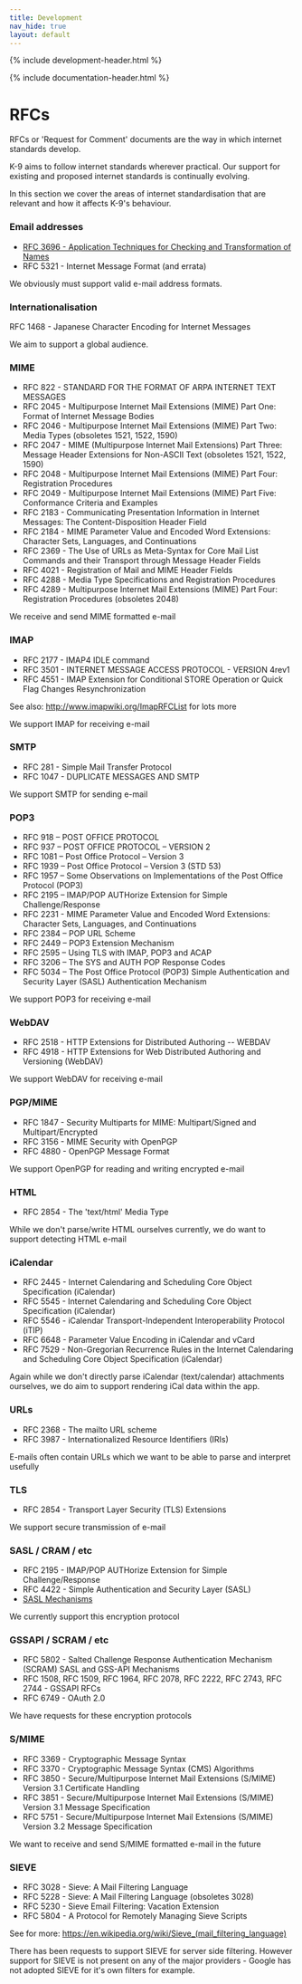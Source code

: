 ```yaml
---
title: Development 
nav_hide: true
layout: default
---
```


{% include development-header.html %}

{% include documentation-header.html %}

# RFCs

RFCs or 'Request for Comment' documents are the way in which internet standards develop. 

K-9 aims to follow internet standards wherever practical. Our support for existing and proposed internet standards is continually evolving.

In this section we cover the areas of internet standardisation that are relevant and how it affects K-9's behaviour.

### Email addresses

* [RFC 3696 - Application Techniques for Checking and Transformation of Names](rfcs/rfc3696.html)
* RFC 5321 - Internet Message Format (and errata)

We obviously must support valid e-mail address formats.

### Internationalisation

RFC 1468 - Japanese Character Encoding for Internet Messages

We aim to support a global audience.

### MIME

* RFC 822 - STANDARD FOR THE FORMAT OF ARPA INTERNET TEXT MESSAGES
* RFC 2045 - Multipurpose Internet Mail Extensions (MIME) Part One: Format of Internet Message Bodies
* RFC 2046 - Multipurpose Internet Mail Extensions (MIME) Part Two: Media Types (obsoletes 1521, 1522, 1590)
* RFC 2047 - MIME (Multipurpose Internet Mail Extensions) Part Three: Message Header Extensions for Non-ASCII Text (obsoletes 1521, 1522, 1590)
* RFC 2048 - Multipurpose Internet Mail Extensions (MIME) Part Four: Registration Procedures
* RFC 2049 - Multipurpose Internet Mail Extensions (MIME) Part Five: Conformance Criteria and Examples
* RFC 2183 - Communicating Presentation Information in Internet Messages: The Content-Disposition Header Field
* RFC 2184 - MIME Parameter Value and Encoded Word Extensions: Character Sets, Languages, and Continuations
* RFC 2369 - The Use of URLs as Meta-Syntax for Core Mail List Commands and their Transport through Message Header Fields
* RFC 4021 - Registration of Mail and MIME Header Fields
* RFC 4288 - Media Type Specifications and Registration Procedures
* RFC 4289 - Multipurpose Internet Mail Extensions (MIME) Part Four: Registration Procedures (obsoletes 2048)

We receive and send MIME formatted e-mail

### IMAP

* RFC 2177 - IMAP4 IDLE command
* RFC 3501 - INTERNET MESSAGE ACCESS PROTOCOL - VERSION 4rev1
* RFC 4551 - IMAP Extension for Conditional STORE Operation or Quick Flag Changes Resynchronization

See also: http://www.imapwiki.org/ImapRFCList for lots more

We support IMAP for receiving e-mail

### SMTP

* RFC 281 - Simple Mail Transfer Protocol
* RFC 1047 - DUPLICATE MESSAGES AND SMTP

We support SMTP for sending e-mail

### POP3

* RFC 918 – POST OFFICE PROTOCOL
* RFC 937 – POST OFFICE PROTOCOL – VERSION 2
* RFC 1081 – Post Office Protocol – Version 3
* RFC 1939 – Post Office Protocol – Version 3 (STD 53)
* RFC 1957 – Some Observations on Implementations of the Post Office Protocol (POP3)
* RFC 2195 – IMAP/POP AUTHorize Extension for Simple Challenge/Response
* RFC 2231 - MIME Parameter Value and Encoded Word Extensions: Character Sets, Languages, and Continuations
* RFC 2384 – POP URL Scheme
* RFC 2449 – POP3 Extension Mechanism
* RFC 2595 – Using TLS with IMAP, POP3 and ACAP
* RFC 3206 – The SYS and AUTH POP Response Codes
* RFC 5034 – The Post Office Protocol (POP3) Simple Authentication and Security Layer (SASL) Authentication Mechanism

We support POP3 for receiving e-mail

### WebDAV

* RFC 2518 - HTTP Extensions for Distributed Authoring -- WEBDAV
* RFC 4918 - HTTP Extensions for Web Distributed Authoring and Versioning (WebDAV)

We support WebDAV for receiving e-mail

### PGP/MIME

* RFC 1847 - Security Multiparts for MIME: Multipart/Signed and Multipart/Encrypted
* RFC 3156 - MIME Security with OpenPGP
* RFC 4880 - OpenPGP Message Format

We support OpenPGP for reading and writing encrypted e-mail

### HTML

* RFC 2854 - The 'text/html' Media Type

While we don't parse/write HTML ourselves currently, we do want to support detecting HTML e-mail

### iCalendar

* RFC 2445 - Internet Calendaring and Scheduling Core Object Specification (iCalendar)
* RFC 5545 - Internet Calendaring and Scheduling Core Object Specification (iCalendar)
* RFC 5546 - iCalendar Transport-Independent Interoperability Protocol (iTIP)
* RFC 6648 - Parameter Value Encoding in iCalendar and vCard
* RFC 7529 - Non-Gregorian Recurrence Rules in the Internet Calendaring and Scheduling Core Object Specification (iCalendar)

Again while we don't directly parse iCalendar (text/calendar) attachments ourselves, 
we do aim to support rendering iCal data within the app.

### URLs

* RFC 2368 - The mailto URL scheme
* RFC 3987 - Internationalized Resource Identifiers (IRIs)

E-mails often contain URLs which we want to be able to parse and interpret usefully

### TLS

* RFC 2854 - Transport Layer Security (TLS) Extensions

We support secure transmission of e-mail

### SASL / CRAM / etc

* RFC 2195 - IMAP/POP AUTHorize Extension for Simple Challenge/Response
* RFC 4422 - Simple Authentication and Security Layer (SASL)
* [SASL Mechanisms](http://www.iana.org/assignments/sasl-mechanisms/sasl-mechanisms.xhtml)

We currently support this encryption protocol

### GSSAPI / SCRAM / etc

* RFC 5802 - Salted Challenge Response Authentication Mechanism (SCRAM) SASL and GSS-API Mechanisms
* RFC 1508, RFC 1509, RFC 1964, RFC 2078, RFC 2222, RFC 2743, RFC 2744 - GSSAPI RFCs
* RFC 6749 - OAuth 2.0

We have requests for these encryption protocols

### S/MIME

* RFC 3369 - Cryptographic Message Syntax
* RFC 3370 - Cryptographic Message Syntax (CMS) Algorithms
* RFC 3850 - Secure/Multipurpose Internet Mail Extensions (S/MIME) Version 3.1 Certificate Handling
* RFC 3851 - Secure/Multipurpose Internet Mail Extensions (S/MIME) Version 3.1 Message Specification
* RFC 5751 - Secure/Multipurpose Internet Mail Extensions (S/MIME) Version 3.2 Message Specification

We want to receive and send S/MIME formatted e-mail in the future

### SIEVE

* RFC 3028 - Sieve: A Mail Filtering Language
* RFC 5228 - Sieve: A Mail Filtering Language (obsoletes 3028)
* RFC 5230 - Sieve Email Filtering: Vacation Extension
* RFC 5804 - A Protocol for Remotely Managing Sieve Scripts

See for more: https://en.wikipedia.org/wiki/Sieve_(mail_filtering_language)

There has been requests to support SIEVE for server side filtering. 
However support for SIEVE is not present on any of the major providers - 
Google has not adopted SIEVE for it's own filters for example.
